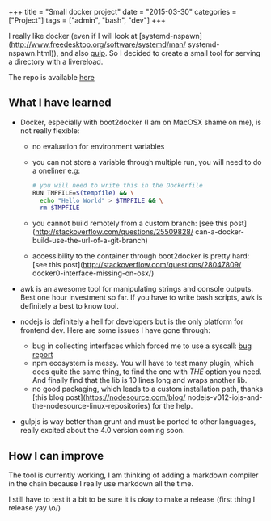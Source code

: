 +++
title = "Small docker project"
date = "2015-03-30"
categories = ["Project"]
tags = ["admin", "bash", "dev"]
+++

I really like docker (even if I will look at
[systemd-nspawn](http://www.freedesktop.org/software/systemd/man/
systemd-nspawn.html)), and also [gulp](http://gulpjs.com/).
So I decided to create a small tool for serving a directory with a livereload.

The repo is available [here](https://github.com/IxDay/docker-html5-boilerplate)

## What I have learned
* Docker, especially with boot2docker (I am on MacOSX shame on me), is not
  really flexible:
    * no evaluation for environment variables
    * you can not store a variable through multiple run, you will need to do
      a oneliner e.g:

      ```bash
      # you will need to write this in the Dockerfile
      RUN TMPFILE=$(tempfile) && \
        echo "Hello World" > $TMPFILE && \
        rm $TMPFILE
      ```

    * you cannot build remotely from a custom branch:
    [see this post](http://stackoverflow.com/questions/25509828/
    can-a-docker-build-use-the-url-of-a-git-branch)
    * accessibility to the container through boot2docker is pretty hard:
    [see this post](http://stackoverflow.com/questions/28047809/
    docker0-interface-missing-on-osx/)

* awk is an awesome tool for manipulating strings and console outputs.
  Best one hour investment so far. If you have to write bash scripts, awk is
  definitely a best to know tool.
* nodejs is definitely a hell for developers but is the only platform for
  frontend dev. Here are some issues I have gone through:
    * bug in collecting interfaces which forced me to use a syscall:
      [bug report](https://github.com/joyent/node/issues/9029)
    * npm ecosystem is messy. You will have to test many plugin, which does
      quite the same thing, to find the one with *THE* option you need.
      And finally find that the lib is 10 lines long and wraps another lib.
    * no good packaging, which leads to a custom installation path,
      thanks [this blog post](https://nodesource.com/blog/
      nodejs-v012-iojs-and-the-nodesource-linux-repositories) for the help.
* gulpjs is way better than grunt and must be ported to other languages,
really excited about the 4.0 version coming soon.

## How I can improve

The tool is currently working, I am thinking of adding a markdown compiler in
the chain because I really use markdown all the time.

I still have to test it a bit to be sure it is okay to make a release
(first thing I release yay \o/)
